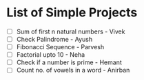 # List of Simple Projects
- [ ] Sum of first n natural numbers - Vivek
- [ ] Check Palindrome - Ayush
- [ ] Fibonacci Sequence - Parvesh
- [ ] Factorial upto 10 - Neha
- [ ] Check if a number is prime - Hemant
- [ ] Count no. of vowels in a word - Anirban
